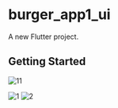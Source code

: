 # burger_app1_ui

A new Flutter project.

## Getting Started

![11](https://github.com/Rayat-ullah/burger_app_ui/assets/90436318/e05b4c02-dfd7-4974-9746-cf6469a7c3ab)

![1](https://github.com/Rayat-ullah/burger_app_ui/assets/90436318/50e2ae0e-4c7c-4c79-b718-ae8b03a6f5db)
![2](https://github.com/Rayat-ullah/burger_app_ui/assets/90436318/9e2e4aa1-740e-468d-a436-6ec919cd3015)
